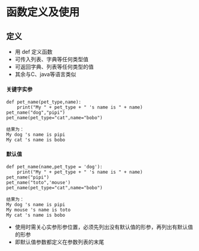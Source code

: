 # 函数定义及使用
## 定义
- 用 def 定义函数
- 可传入列表、字典等任何类型值
- 可返回字典、列表等任何类型的值
- 其余与C、java等语言类似
#### 关键字实参
```
def pet_name(pet_type,name):
    print("My " + pet_type + " 's name is " + name)
pet_name("dog","pipi")
pet_name(pet_type="cat",name="bobo")

结果为：
My dog 's name is pipi
My cat 's name is bobo
```
#### 默认值
```
def pet_name(name,pet_type = 'dog'):
    print("My " + pet_type + " 's name is " + name)
pet_name("pipi")
pet_name("toto",'mouse')
pet_name(pet_type="cat",name="bobo")

结果为：
My dog 's name is pipi
My mouse 's name is toto
My cat 's name is bobo
```
- 使用时需关心实参形参位置，必须先列出没有默认值的形参，再列出有默认值的形参
- 即默认值参数都定义在参数列表的末尾